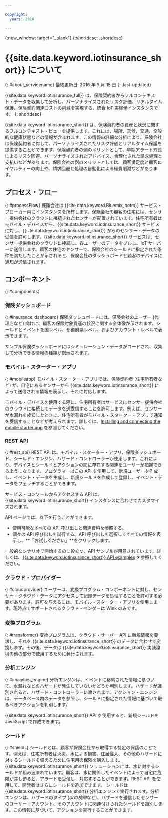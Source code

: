 ```yaml
---

copyright:
  years: 2016

---
```


<!-- Common attributes used in the template are defined as follows: -->
{:new_window: target="\_blank"}
{:shortdesc: .shortdesc}


# {{site.data.keyword.iotinsurance_short}} について
{: #about_servicename}
最終更新日: 2016 年 9 月 15 日
{: .last-updated}

{{site.data.keyword.iotinsurance_full}} は、保険契約者からフルコンテキスト・データを収集して分析し、パーソナライズされたリスク評価、リアルタイム保護、保険契約関連コストの削減を実現する、統合 IoT 実稼働インスタンスです。
{: shortdesc}

{{site.data.keyword.iotinsurance_short}} は、保険契約者の資産と状況に関するフルコンテキスト・ビューを提供します。これには、場所、天候、交通、全般的な健康状態などの情報が含まれます。この情報の詳細な分析により、保険会社は保険契約者に対して、パーソナライズされたリスク評価とリアルタイム保護を提供することができます。保険契約者の側のメリットとして、早期アラート方式によるリスク回避、パーソナライズされたアドバイス、合理化された請求処理と支払いなどがあります。保険会社の側のメリットとしては、顧客満足度と顧客ロイヤルティーの向上や、請求回避と処理の自動化による経費削減などがあります。

## プロセス・フロー
{: #processFlow}
保険会社は {{site.data.keyword.Bluemix_notm}} サービス・ブローカー内にインスタンスを所有します。保険会社の顧客の住宅には、センサー提供会社のクラウドに接続されたセンサーが配置されています。住宅所有者はモバイル・デバイスから、{{site.data.keyword.iotinsurance_short}} サービスに対し、{{site.data.keyword.iotinsurance_short}} からのセンサー・データの受信を許可します。{{site.data.keyword.iotinsurance_short}} サービスは、センサー提供会社のクラウドに接続し、各ユーザーのデータをプルし、IoT サーバーに送信します。顧客の住宅のセンサーで、保険会社のシールドに指定された条件を満たしたことが示されると、保険会社のダッシュボードと顧客のデバイスに通知が送信されます。

## コンポーネント
{: #components}

### 保険ダッシュボード
{: #insurance_dashboard}
保険ダッシュボードには、保険会社のユーザー (代理店など) 向けに、顧客の保険対象資産の状況に関する全体像が示されます。シールドとイベントを国レベル、都道府県レベル、およびアカウント・レベルで表示できます。

サンプル保険ダッシュボードにはシミュレーション・データがロードされ、収集して分析できる情報の種類が例示されます。

### モバイル・スターター・アプリ
{: #mobileapp}
モバイル・スターター・アプリでは、保険契約者 (住宅所有者など) が、自宅にあるセンサーから {{site.data.keyword.iotinsurance_short}} によって送信される情報を表示し、それに対応します。

モバイル・デバイスを使用する際に、住宅所有者はサービスにセンサー提供会社のクラウドに接続してデータを送受信することを許可します。例えば、センサーが水漏れを検知したときに、住宅所有者がモバイル・スターター・アプリで通知を受信することなどが考えられます。詳しくは、[Installing and connecting the mobile starter app](iotinsurance_mobile_app.html) を参照してください。

### REST API
{: #rest_api}
REST API は、モバイル・スターター・アプリ、保険ダッシュボード、シールド・エンジン、ハザード・コントローラーが使用します。これにより、デバイスとシールドとアクションの間に存在する関連をユーザーが把握できるようになります。プログラマーはこの API を使用して、新規ユーザーを作成し、イベント・データを生成し、新規シールドを作成して登録し、イベント・データをフェッチすることができます。

サービス・コンソールからアクセスする API は、{{site.data.keyword.iotinsurance_short}} インスタンスに合わせてカスタマイズされます。

API ページでは、以下を行うことができます。  
  - 使用可能なすべての API 呼び出しと関連資料を参照する。
  - 個々の API 呼び出しを試行する。API 呼び出しを選択してすべての情報を表示し、**「お試しください」**をクリックします。

一般的なシナリオで開始するのに役立つ、API サンプルが用意されています。詳しくは、[{{site.data.keyword.iotinsurance_short}} API examples](https://github.com/IBM-Bluemix/iot4i-api-examples-nodejs) を参照してください。

### クラウド・プロバイダー
{: #cloudprovider}
ユーザーは、変換プログラム・コンポーネントに対し、センサー・クラウド・データにアクセスして記録データを処理することを許可する必要があります。許可を与えるには、モバイル・スターター・アプリを使用します。現時点でサポートされるクラウド・ベンダーは Wink のみです。

### 変換プログラム
{: #transformer}
変換プログラムは、クラウド・サーバー API に新規情報を要求し、それを {{site.data.keyword.iotinsurance_short}} のデータに合わせて変換します。その後、データは {{site.data.keyword.iotinsurance_short}} 実装環境の他の部分で使用するために発行されます。

### 分析エンジン
{: #analytics_engine}
分析エンジンは、イベントに格納された情報に基づいて、水漏れなどのハザードが発生していないかどうか判別します。ハザードが識別されると、ハザード・コントローラーに渡されます。アクション・エンジンは、データベース内のデータを参照し、シールドに指定された情報に基づいて取るべきアクションを判別します。

{{site.data.keyword.iotinsurance_short}} API を使用すると、新規シールドを JavaScript で作成できます。

### シールド
{: #shields}
シールドとは、顧客が保険会社から取得する特定の保護のことです。例えば、住宅所有者は火災、水による損害、住居侵入、その他のハザードに対するシールドを備えるために住宅用の保険を購入します。{{site.data.keyword.iotinsurance_short}} ソリューションには、水に対するシールドが組み込まれています。顧客は、水に関係したイベントによって自宅に危険が差し迫ると、アラートを受信し、対応することができます。REST API を使用して、開発者はさらにシールドを追加できます。
シールドは {{site.data.keyword.iotinsurance_short}} 分析エンジンで実行されます。分析エンジンは、ハザードのタイプ (*水の検知*など)、ハザードを送信したセンサーのユーザー・アカウント、そのアカウントに関連付けられたシールドを識別します。この情報に基づいて、アクションを実行することができます。
